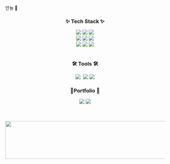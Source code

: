 안뇽 👋

<!--
**jihyun0311/jihyun0311** is a ✨ _special_ ✨ repository because its `README.md` (this file) appears on your GitHub profile.

Here are some ideas to get you started:

- 🔭 I’m currently working on ...
- 🌱 I’m currently learning ...
- 👯 I’m looking to collaborate on ...
- 🤔 I’m looking for help with ...
- 💬 Ask me about ...
- 📫 How to reach me: ...
- 😄 Pronouns: ...
- ⚡ Fun fact: ...
-->
<h3 align="center">✨ Tech Stack ✨</h3>
<div align="center">
 <img src="https://img.shields.io/badge/java-007396?style=for-the-badge&logo=OpenJDK&logoColor=white">&nbsp<img src="https://img.shields.io/badge/Spring-6DB33F?style=for-the-badge&logo=Spring&logoColor=white">&nbsp<img src="https://img.shields.io/badge/MySQL-4479A1?style=for-the-badge&logo=MySQL&logoColor=white">
</div>
<div align="center">
  <img src="https://img.shields.io/badge/Javascript-F7DF1E?style=for-the-badge&logo=javascript&logoColor=FFF"/>&nbsp<img src="https://img.shields.io/badge/bootstrap-7952B3?style=for-the-badge&logo=bootstrap&logoColor=white">&nbsp<img src="https://img.shields.io/badge/Node.js-339933?style=for-the-badge&logo=Node.js&logoColor=white">
</div>
<div align="center">
  <img src="https://img.shields.io/badge/HTML5-E34F26?style=for-the-badge&logo=html5&logoColor=FFF"/>&nbsp<img src="https://img.shields.io/badge/CSS3-1572B6?style=for-the-badge&logo=css3&logoColor=FFF"/>&nbsp<img src="https://img.shields.io/badge/react-20232a.svg?style=for-the-badge&logo=react&logoColor=61DAFB"/>
</div>
<br>
<h3 align="center">🛠 Tools 🛠</h3>
<div align="center">
  <img src="https://img.shields.io/badge/apache tomcat-F8DC75?style=for-the-badge&logo=apachetomcat&logoColor=white">&nbsp
<img src="https://img.shields.io/badge/Eclipse%20IDE-2C2255?style=flat&logo=EclipseIDE&logoColor=white" />&nbsp<img src="https://img.shields.io/badge/Visual%20Studio%20Code-007ACC?style=flat&logo=VisualStudioCode&logoColor=white" />
</div>
<h3 align="center">🎨Portfolio 🎨</h3>
<div align="center">
 <a href="https://github.com/jihyun0311"><img src="https://img.shields.io/badge/github-181717.svg?style=for-the-badge&logo=github&logoColor=white" /></a>&nbsp<a href="https://www.notion.so/1-141238a80acd80f8805afaa6b52d5df0"><img src="https://img.shields.io/badge/Notion-F3F3F3.svg?style=for-the-badge&logo=notion&logoColor=black" /></a>
</div>
<br><br><br>
<a href="https://github.com/devxb/gitanimals">
  <img src="https://render.gitanimals.org/lines/{jihyun0311}?pet-id=1" width="1000" height="120"/>
</a>
